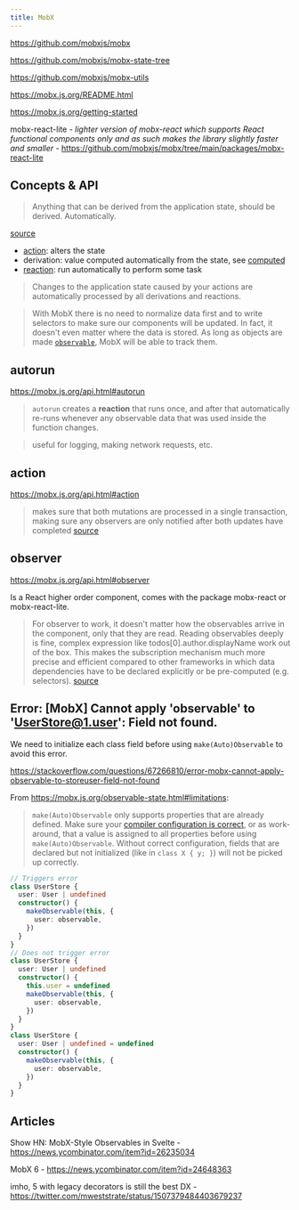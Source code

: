 ```yaml
---
title: MobX
---
```


https://github.com/mobxjs/mobx

https://github.com/mobxjs/mobx-state-tree

https://github.com/mobxjs/mobx-utils

https://mobx.js.org/README.html

https://mobx.js.org/getting-started

mobx-react-lite - _lighter version of mobx-react which supports React functional components only and as such makes the library slightly faster and smaller_ - https://github.com/mobxjs/mobx/tree/main/packages/mobx-react-lite

## Concepts & API

> Anything that can be derived from the application state, should be derived. Automatically.

[source](https://mobx.js.org/getting-started)

- [action](https://mobx.js.org/api.html#actions): alters the state
- derivation: value computed automatically from the state, see [computed](https://mobx.js.org/api.html#computed)
- [reaction](https://mobx.js.org/api.html#reactions): run automatically to perform some task

> Changes to the application state caused by your actions are automatically processed by all derivations and reactions.

> With MobX there is no need to normalize data first and to write selectors to make sure our components will be updated. In fact, it doesn't even matter where the data is stored. As long as objects are made [`observable`](https://mobx.js.org/api.html#observable), MobX will be able to track them.

## autorun

https://mobx.js.org/api.html#autorun

> `autorun` creates a **reaction** that runs once, and after that automatically re-runs whenever any observable data that was used inside the function changes.

> useful for logging, making network requests, etc.

## action

https://mobx.js.org/api.html#action

> makes sure that both mutations are processed in a single transaction, making sure any observers are only notified after both updates have completed [source](https://mobx.js.org/getting-started)

## observer

https://mobx.js.org/api.html#observer

Is a React higher order component, comes with the package mobx-react or mobx-react-lite.

> For observer to work, it doesn't matter how the observables arrive in the component, only that they are read. Reading observables deeply is fine, complex expression like todos[0].author.displayName work out of the box. This makes the subscription mechanism much more precise and efficient compared to other frameworks in which data dependencies have to be declared explicitly or be pre-computed (e.g. selectors). [source](https://mobx.js.org/react-integration.html)

## Error: [MobX] Cannot apply 'observable' to 'UserStore@1.user': Field not found.

We need to initialize each class field before using `make(Auto)Observable` to avoid this error.

https://stackoverflow.com/questions/67266810/error-mobx-cannot-apply-observable-to-storeuser-field-not-found

From https://mobx.js.org/observable-state.html#limitations:

> `make(Auto)Observable` only supports properties that are already defined. Make sure your [compiler configuration is correct](https://mobx.js.org/installation.html#use-spec-compliant-transpilation-for-class-properties), or as work-around, that a value is assigned to all properties before using `make(Auto)Observable`. Without correct configuration, fields that are declared but not initialized (like in `class X { y; }`) will not be picked up correctly.

```ts
// Triggers error
class UserStore {
  user: User | undefined
  constructor() {
    makeObservable(this, {
      user: observable,
    })
  }
}
// Does not trigger error
class UserStore {
  user: User | undefined
  constructor() {
    this.user = undefined
    makeObservable(this, {
      user: observable,
    })
  }
}
class UserStore {
  user: User | undefined = undefined
  constructor() {
    makeObservable(this, {
      user: observable,
    })
  }
}
```

## Articles

Show HN: MobX-Style Observables in Svelte - https://news.ycombinator.com/item?id=26235034

MobX 6 - https://news.ycombinator.com/item?id=24648363

imho, 5 with legacy decorators is still the best DX - https://twitter.com/mweststrate/status/1507379484403679237
